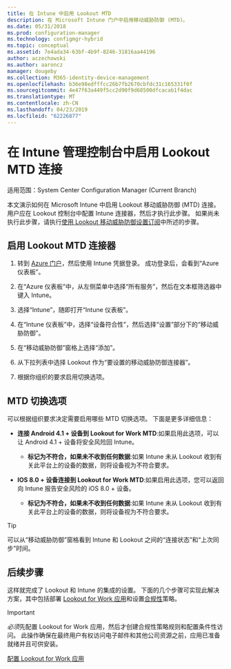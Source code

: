 ```yaml
---
title: 在 Intune 中启用 Lookout MTD
description: 在 Microsoft Intune 门户中启用移动威胁防御 (MTD)。
ms.date: 05/31/2018
ms.prod: configuration-manager
ms.technology: configmgr-hybrid
ms.topic: conceptual
ms.assetid: 7e4ada34-63bf-4b9f-8246-31816aa44196
author: aczechowski
ms.author: aaroncz
manager: dougeby
ms.collection: M365-identity-device-management
ms.openlocfilehash: b36e98edfffcc26b7fb2670cbfdc31c165331f0f
ms.sourcegitcommit: 4e47f63a449f5cc2d90f9d68500dfcacab1f4dac
ms.translationtype: MT
ms.contentlocale: zh-CN
ms.lasthandoff: 04/23/2019
ms.locfileid: "62226877"
---
```

# <a name="enable-lookout-mtd-connection-in-the-intune-admin-console"></a>在 Intune 管理控制台中启用 Lookout MTD 连接

适用范围：System Center Configuration Manager (Current Branch)

本文演示如何在 Microsoft Intune 中启用 Lookout 移动威胁防御 (MTD) 连接。 用户应在 Lookout 控制台中配置 Intune 连接器，然后才执行此步骤。 如果尚未执行此步骤，请执行[使用 Lookout 移动威胁防御设置订阅](set-up-your-subscription-with-lookout.md)中所述的步骤。



## <a name="enable-the-lookout-mtd-connector"></a>启用 Lookout MTD 连接器

1. 转到 [Azure 门户](https://portal.azure.com)，然后使用 Intune 凭据登录。 成功登录后，会看到“Azure 仪表板”。  

2. 在“Azure 仪表板”中，从左侧菜单中选择“所有服务”，然后在文本框筛选器中键入 Intune。  

3. 选择“Intune”，随即打开“Intune 仪表板”。  

4. 在“Intune 仪表板”中，选择“设备符合性”，然后选择“设置”部分下的“移动威胁防御”。  

5. 在“移动威胁防御”窗格上选择“添加”。  

6. 从下拉列表中选择 Lookout 作为“要设置的移动威胁防御连接器”。  

7. 根据你组织的要求启用切换选项。  



## <a name="mtd-toggle-options"></a>MTD 切换选项

可以根据组织要求决定需要启用哪些 MTD 切换选项。 下面是更多详细信息：

- **连接 Android 4.1 + 设备到 Lookout for Work MTD**:如果启用此选项，可以让 Android 4.1 + 设备将安全风险回 Intune。  
    - **标记为不符合，如果未不收到任何数据**:如果 Intune 未从 Lookout 收到有关此平台上的设备的数据，则将设备视为不符合要求。  

- **IOS 8.0 + 设备连接到 Lookout for Work MTD**:如果启用此选项，您可以返回向 Intune 报告安全风险的 iOS 8.0 + 设备。
    - **标记为不符合，如果未不收到任何数据**:如果 Intune 未从 Lookout 收到有关此平台上的设备的数据，则将设备视为不符合要求。  

> [!TIP]  
> 可以从“移动威胁防御”窗格看到 Intune 和 Lookout 之间的“连接状态”和“上次同步”时间。



## <a name="next-steps"></a>后续步骤
这样就完成了 Lookout 和 Intune 的集成的设置。 下面的几个步骤可实现此解决方案，其中包括部署 [Lookout for Work 应用](configure-and-deploy-lookout-for-work-apps.md)和设置[合规性](enable-device-threat-protection-rule-compliance-policy.md)策略。

>[!IMPORTANT]
> *必须*先配置 Lookout for Work 应用，然后才创建合规性策略规则和配置条件性访问。 此操作确保在最终用户有权访问电子邮件和其他公司资源之前，应用已准备就绪并且可供安装。

[配置 Lookout for Work 应用](configure-and-deploy-lookout-for-work-apps.md)

